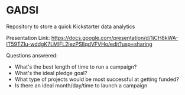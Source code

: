 # GADSI
Repository to store a quick Kickstarter data analytics

Presentation Link: https://docs.google.com/presentation/d/1jCH8kWA-IT59TZlu-wddgK7LMlFL2lezPSlIqdVFVHo/edit?usp=sharing

Questions answered:
- What's the best length of time to run a campaign?
- What's the ideal pledge goal?
- What type of projects would be most successful at getting funded?
- Is there an ideal month/day/time to launch a campaign
